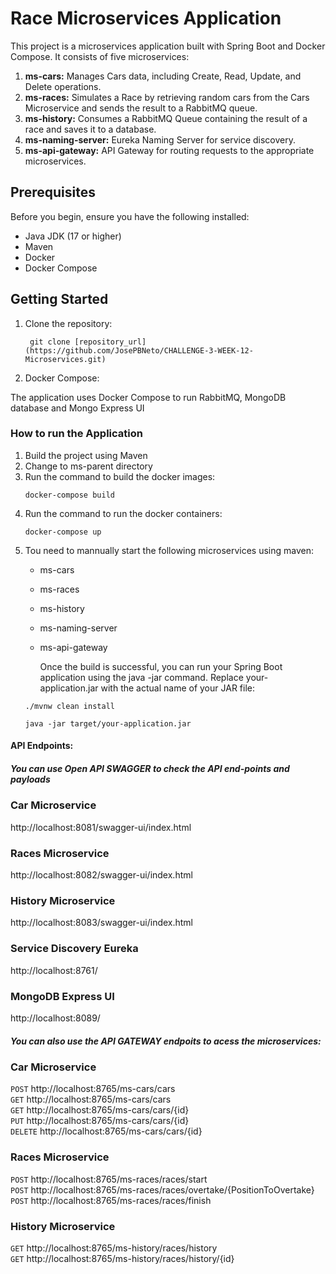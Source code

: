 # Race Microservices Application

This project is a microservices application built with Spring Boot and Docker Compose. It consists of five microservices:

1. **ms-cars:** Manages Cars data, including Create, Read, Update, and Delete operations.
2. **ms-races:** Simulates a Race by retrieving random cars from the Cars Microservice and sends the result to a RabbitMQ queue.
3. **ms-history:** Consumes a RabbitMQ Queue containing the result of a race and saves it to a database.
4. **ms-naming-server:** Eureka Naming Server for service discovery.
5. **ms-api-gateway:** API Gateway for routing requests to the appropriate microservices.

## Prerequisites

Before you begin, ensure you have the following installed:

- Java JDK (17 or higher) <br />
- Maven <br />
- Docker
- Docker Compose<br />


## Getting Started

1. Clone the repository:

   ```shell
    git clone [repository_url](https://github.com/JosePBNeto/CHALLENGE-3-WEEK-12-Microservices.git) 

2. Docker Compose:

The application uses Docker Compose to run RabbitMQ, MongoDB database and Mongo Express UI


### How to run the Application
1. Build the project using Maven
2. Change to ms-parent directory
3. Run the command to build the docker images:
   ```shell
   docker-compose build
   
2. Run the command to run the docker containers:
   ```shell
   docker-compose up
   
4. Tou need to mannually start the following microservices using maven:    
   - ms-cars
   - ms-races
   - ms-history
   - ms-naming-server
   - ms-api-gateway

     Once the build is successful, you can run your Spring Boot application using the java -jar command. Replace your-application.jar with the actual name of your JAR file:   
   ```shell
   ./mvnw clean install
   
   java -jar target/your-application.jar   

#### API Endpoints:
##### You can use Open API SWAGGER to check the API end-points and payloads

### Car Microservice
http://localhost:8081/swagger-ui/index.html

### Races Microservice
http://localhost:8082/swagger-ui/index.html

### History Microservice
http://localhost:8083/swagger-ui/index.html

### Service Discovery Eureka
http://localhost:8761/

### MongoDB Express UI
http://localhost:8089/

##### You can also use the API GATEWAY endpoits to acess the microservices:
### Car Microservice
 `POST` http://localhost:8765/ms-cars/cars <br />
 `GET`  http://localhost:8765/ms-cars/cars <br />
 `GET`  http://localhost:8765/ms-cars/cars/{id} <br />
 `PUT`  http://localhost:8765/ms-cars/cars/{id} <br />
 `DELETE` http://localhost:8765/ms-cars/cars/{id} <br />

 ### Races Microservice
 `POST` http://localhost:8765/ms-races/races/start<br />
 `POST` http://localhost:8765/ms-races/races/overtake/{PositionToOvertake}<br />
 `POST` http://localhost:8765/ms-races/races/finish<br />

 ### History Microservice
 `GET` http://localhost:8765/ms-history/races/history<br />
 `GET` http://localhost:8765/ms-history/races/history/{id}<br />
 
 





